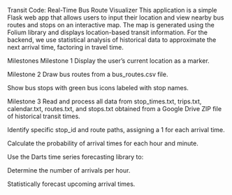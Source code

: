 Transit Code: Real-Time Bus Route Visualizer
This application is a simple Flask web app that allows users to input their location and view nearby bus routes and stops on an interactive map.
The map is generated using the Folium library and displays location-based transit information.
For the backend, we use statistical analysis of historical data to approximate the next arrival time, factoring in travel time.

Milestones
Milestone 1
Display the user’s current location as a marker.

Milestone 2
Draw bus routes from a bus_routes.csv file.

Show bus stops with green bus icons labeled with stop names.

Milestone 3
Read and process all data from stop_times.txt, trips.txt, calendar.txt, routes.txt, and stops.txt obtained from a Google Drive ZIP file of historical transit times.

Identify specific stop_id and route paths, assigning a 1 for each arrival time.

Calculate the probability of arrival times for each hour and minute.

Use the Darts time series forecasting library to:

Determine the number of arrivals per hour.

Statistically forecast upcoming arrival times.
